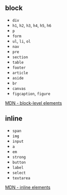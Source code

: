 ## block
- `div`
- `h1`, `h2`, `h3`, `h4`, `h5`, `h6`
- `p`
- `form`
- `ul`, `li`, `ol`
- `nav`
- `pre`
- `section`
- `table`
- `footer`
- `article`
- `aside`
- `br`
- `canvas`
- `figcaption`, `figure`


[MDN - block-level elements](https://developer.mozilla.org/en-US/docs/Web/HTML/Block-level_elements)

## inline
- `span`
- `img`
- `input`
- `a`
- `em`
- `strong`
- `button`
- `label`
- `select`
- `textarea`

[MDN - inline elements](https://developer.mozilla.org/en-US/docs/Web/HTML/Inline_elements)
